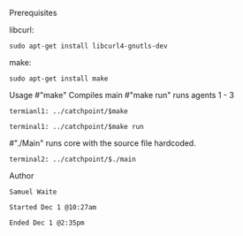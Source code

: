 Prerequisites

libcurl:

    sudo apt-get install libcurl4-gnutls-dev

make:

    sudo apt-get install make

Usage
#"make" Compiles main
#"make run" runs agents 1 - 3

    termianl1: ../catchpoint/$make
    
    terminal1: ../catchpoint/$make run

#"./Main" runs core with the source file hardcoded.

    terminal2: ../catchpoint/$./main

Author

    Samuel Waite

    Started Dec 1 @10:27am

    Ended Dec 1 @2:35pm
